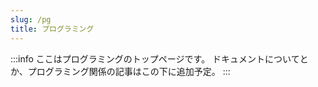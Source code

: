 ```yaml
---
slug: /pg
title: プログラミング
---
```


:::info
ここはプログラミングのトップページです。
ドキュメントについてとか、プログラミング関係の記事はこの下に追加予定。
:::
